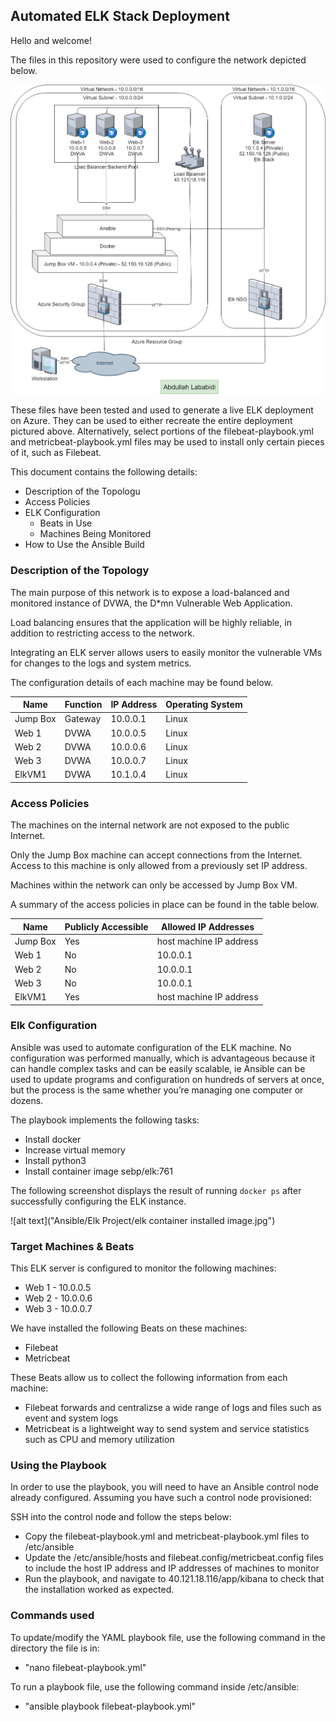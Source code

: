 ## Automated ELK Stack Deployment

Hello and welcome!

The files in this repository were used to configure the network depicted below.

![alt text](Diagrams/elknetworkimage.png)

These files have been tested and used to generate a live ELK deployment on Azure. They can be used to either recreate the entire deployment pictured above. Alternatively, select portions of the filebeat-playbook.yml and metricbeat-playbook.yml files may be used to install only certain pieces of it, such as Filebeat.

This document contains the following details:
- Description of the Topologu
- Access Policies
- ELK Configuration
  - Beats in Use
  - Machines Being Monitored
- How to Use the Ansible Build


### Description of the Topology

The main purpose of this network is to expose a load-balanced and monitored instance of DVWA, the D*mn Vulnerable Web Application.

Load balancing ensures that the application will be highly reliable, in addition to restricting access to the network.

Integrating an ELK server allows users to easily monitor the vulnerable VMs for changes to the logs and system metrics.

The configuration details of each machine may be found below.

| Name     | Function | IP Address | Operating System |
|----------|----------|------------|------------------|
| Jump Box | Gateway  | 10.0.0.1   | Linux            |
| Web 1    | DVWA     | 10.0.0.5   | Linux            |
| Web 2    | DVWA     | 10.0.0.6   | Linux            |
| Web 3    | DVWA     | 10.0.0.7   | Linux            |
| ElkVM1   | DVWA     | 10.1.0.4   | Linux            |

### Access Policies

The machines on the internal network are not exposed to the public Internet. 

Only the Jump Box machine can accept connections from the Internet. Access to this machine is only allowed from a previously set IP address.

Machines within the network can only be accessed by Jump Box VM.

A summary of the access policies in place can be found in the table below.

| Name     | Publicly Accessible | Allowed IP Addresses     |
|----------|---------------------|--------------------------|
| Jump Box | Yes                 | host machine IP address  |
| Web 1    | No                  | 10.0.0.1                 |
| Web 2    | No                  | 10.0.0.1                 |
| Web 3    | No                  | 10.0.0.1                 |
| ElkVM1   | Yes                 | host machine IP address  |

### Elk Configuration

Ansible was used to automate configuration of the ELK machine. No configuration was performed manually, which is advantageous because it can handle complex tasks and can be easily scalable, ie Ansible can be used to update programs and configuration on hundreds of servers at once, but the process is the same whether you’re managing one computer or dozens. 

The playbook implements the following tasks:
- Install docker
- Increase virtual memory
- Install python3
- Install container image sebp/elk:761

The following screenshot displays the result of running `docker ps` after successfully configuring the ELK instance.

![alt text]("Ansible/Elk Project/elk container installed image.jpg")

### Target Machines & Beats
This ELK server is configured to monitor the following machines:
+ Web 1 - 10.0.0.5
+ Web 2 - 10.0.0.6
+ Web 3 - 10.0.0.7

We have installed the following Beats on these machines:
+ Filebeat
+ Metricbeat

These Beats allow us to collect the following information from each machine:
+ Filebeat forwards and centralizse a wide range of logs and files such as event and system logs
+ Metricbeat is a lightweight way to send system and service statistics such as CPU and memory utilization

### Using the Playbook
In order to use the playbook, you will need to have an Ansible control node already configured. Assuming you have such a control node provisioned: 

SSH into the control node and follow the steps below:
- Copy the filebeat-playbook.yml and metricbeat-playbook.yml files to /etc/ansible
- Update the /etc/ansible/hosts and filebeat.config/metricbeat.config files to include the host IP address and IP addresses of machines to monitor
- Run the playbook, and navigate to 40.121.18.116/app/kibana to check that the installation worked as expected.

### Commands used
To update/modify the YAML playbook file, use the following command in the directory the file is in:
+ "nano filebeat-playbook.yml"

To run a playbook file, use the following command inside /etc/ansible:
+ "ansible playbook filebeat-playbook.yml"
